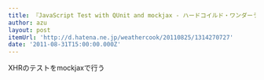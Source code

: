 ```yaml
---
title: 『JavaScript Test with QUnit and mockjax - ハードコイルド・ワンダーランド』
author: azu
layout: post
itemUrl: 'http://d.hatena.ne.jp/weathercook/20110825/1314270727'
date: '2011-08-31T15:00:00.000Z'
---
```

XHRのテストをmockjaxで行う
